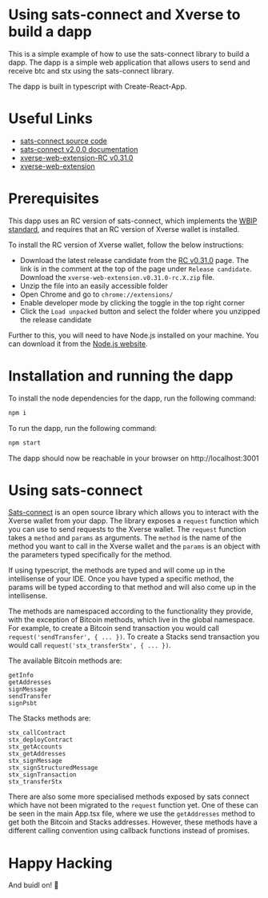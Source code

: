 Using sats-connect and Xverse to build a dapp
=============================================
This is a simple example of how to use the sats-connect library to build a dapp. The dapp is a simple web application that allows users to send and receive btc and stx using the sats-connect library.

The dapp is built in typescript with Create-React-App.

# Useful Links
- [sats-connect source code](https://github.com/secretkeylabs/sats-connect)
- [sats-connect v2.0.0 documentation](https://docs.xverse.app/sats-connect-wallet-api-for-bitcoin-and-stacks-1)
- [xverse-web-extension-RC v0.31.0](https://github.com/secretkeylabs/xverse-web-extension/pull/809)
- [xverse-web-extension](https://chromewebstore.google.com/detail/xverse-wallet/idnnbdplmphpflfnlkomgpfbpcgelopg)

# Prerequisites
This dapp uses an RC version of sats-connect, which implements the [WBIP standard](https://webbtc.netlify.app/wbips/WBIP000), and requires that an RC version of Xverse wallet is installed.

To install the RC version of Xverse wallet, follow the below instructions:
- Download the latest release candidate from the [RC v0.31.0](https://github.com/secretkeylabs/xverse-web-extension/pull/809) page. The link is in the comment at the top of the page under `Release candidate`. Download the `xverse-web-extension.v0.31.0-rc.X.zip` file.
- Unzip the file into an easily accessible folder
- Open Chrome and go to `chrome://extensions/`
- Enable developer mode by clicking the toggle in the top right corner
- Click the `Load unpacked` button and select the folder where you unzipped the release candidate

Further to this, you will need to have Node.js installed on your machine. You can download it from the [Node.js website](https://nodejs.org/).

# Installation and running the dapp
To install the node dependencies for the dapp, run the following command:
```bash
npm i
```

To run the dapp, run the following command:
```bash
npm start
```

The dapp should now be reachable in your browser on http://localhost:3001

# Using sats-connect
[Sats-connect](https://github.com/secretkeylabs/sats-connect) is an open source library which allows you to interact with the Xverse wallet from your dapp. The library exposes a `request` function which you can use to send requests to the Xverse wallet. The `request` function takes a `method` and `params` as arguments. The `method` is the name of the method you want to call in the Xverse wallet and the `params` is an object with the parameters typed specifically for the method.

If using typescript, the methods are typed and will come up in the intellisense of your IDE. Once you have typed a specific method, the params will be typed according to that method and will also come up in the intellisense.

The methods are namespaced according to the functionality they provide, with the exception of Bitcoin methods, which live in the global namespace. For example, to create a Bitcoin send transaction you would call `request('sendTransfer', { ... })`. To create a Stacks send transaction you would call `request('stx_transferStx', { ... })`.

The available Bitcoin methods are:
```
getInfo
getAddresses
signMessage
sendTransfer
signPsbt
```

The Stacks methods are:
```
stx_callContract
stx_deployContract
stx_getAccounts
stx_getAddresses
stx_signMessage
stx_signStructuredMessage
stx_signTransaction
stx_transferStx
```

There are also some more specialised methods exposed by sats connect which have not been migrated to the `request` function yet. One of these can be seen in the main App.tsx file, where we use the `getAddresses` method to get both the Bitcoin and Stacks addresses. However, these methods have a different calling convention using callback functions instead of promises.

# Happy Hacking
And buidl on! 🚀
